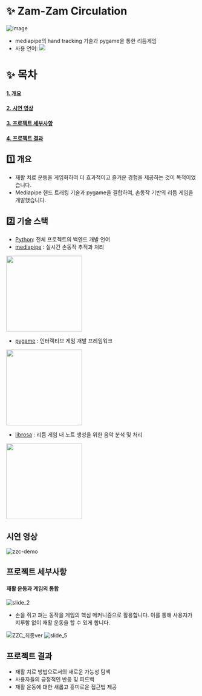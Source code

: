 # ✨ Zam-Zam Circulation
![image](https://user-images.githubusercontent.com/71575861/227392075-0757992e-3254-4921-bd21-39de8cbadb3a.png)
- mediapipe의 hand tracking 기술과 pygame을 통한 리듬게임
- 사용 언어: <img src="https://img.shields.io/badge/Python-3776AB?style=flat-square&logo=python&logoColor=white"/>

# ✨ 목차
#### [1. 개요](#1️⃣-개요)
#### [2. 시연 영상](#시연-영상)
#### [3. 프로젝트 세부사항](#프로젝트-세부사항)
#### [4. 프로젝트 결과](#프로젝트-결과)

## 1️⃣ 개요
- 재활 치료 운동을 게임화하여 더 효과적이고 즐거운 경험을 제공하는 것이 목적이었습니다.
- Mediapipe 핸드 트래킹 기술과 pygame을 결합하여, 손동작 기반의 리듬 게임을 개발했습니다.

## 2️⃣ 기술 스택
- [Python](https://www.python.org/): 전체 프로젝트의 백엔드 개발 언어
- [mediapipe](https://google.github.io/mediapipe/) : 실시간 손동작 추적과 처리
<img src="https://user-images.githubusercontent.com/71575861/227393579-5a12a0c9-caba-473b-b7a7-8d13aa9e6040.png" width="200"/>

- [pygame](https://www.pygame.org/) : 인터랙티브 게임 개발 프레임워크
<img src="https://user-images.githubusercontent.com/71575861/227393588-df85b1cc-530c-4168-9d4e-1e0bee793d78.png" width="200"/>

- [librosa](https://librosa.org/) : 리듬 게임 내 노트 생성을 위한 음악 분석 및 처리
<img src="https://user-images.githubusercontent.com/71575861/227393597-90f7b0d7-5e39-465a-a6b7-710ad73a5100.png" width="200"/>

  
## 시연 영상
![zzc-demo](https://user-images.githubusercontent.com/71575861/227396803-47c1a603-ac0b-413d-9d8e-a151b54a29dc.gif)

## 프로젝트 세부사항
#### 재활 운동과 게임의 통합
![slide_2](https://user-images.githubusercontent.com/71575861/227393083-25f31077-ca6c-4f0b-b730-72d192b9d1f1.png)
- 손을 쥐고 펴는 동작을 게임의 핵심 메커니즘으로 활용합니다. 이를 통해 사용자가 지루함 없이 재활 운동을 할 수 있게 합니다.

![ZZC_최종ver](https://user-images.githubusercontent.com/71575861/227392578-2b4d2fd1-40da-44d0-b066-f799674e816b.gif)
![slide_5](https://user-images.githubusercontent.com/71575861/227392806-3841c68b-9b4e-4a1f-8e57-5655703f7f4f.gif)

## 프로젝트 결과
- 재활 치료 방법으로서의 새로운 가능성 탐색
- 사용자들의 긍정적인 반응 및 피드백
- 재활 운동에 대한 새롭고 흥미로운 접근법 제공



